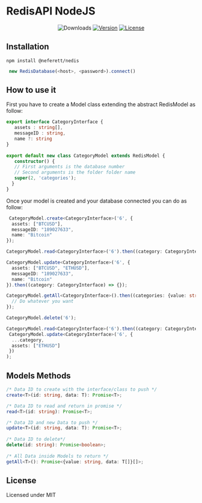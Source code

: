 

# RedisAPI NodeJS


<p align="center">
 <img src="https://img.shields.io/npm/dm/@neferett/nedis.svg" alt="Downloads"></a>
 <a href="https://www.npmjs.com/package/@neferett/nedis"><img src="https://img.shields.io/npm/v/@neferett/nedis.svg" alt="Version"></a>
 <a href="https://github.com/jordanbonaldi/Nedis/blob/master/LICENSE"><img src="https://img.shields.io/badge/License-MIT-yellow.svg" alt="License"></a>
</p>
	

## Installation

`npm install @neferett/nedis`

```typescript
 new RedisDatabase(<host>, <password>).connect()
```

## How to use it

First you have to create a Model class extending the abstract RedisModel as follow:
   ```typescript
 export interface CategoryInterface {  
	  assets : string[],  
	  messageID : string,  
	  name ?: string  
}  
	  
export default new class CategoryModel extends RedisModel {  
	  constructor() {
	  // First arguments is the database number
	  // Second arguments is the folder folder name
	  super(2, 'categories');  
	 }  
}
```

Once your model is created and your database connected you can do as follow:
```typescript
 CategoryModel.create<CategoryInterface>('6', {  
  assets: ["BTCUSD"],  
  messageID: "189027633",  
  name: "Bitcoin"  
});

CategoryModel.read<CategoryInterface>('6').then((category: CategoryInterface) => {});

CategoryModel.update<CategoryInterface>('6', {  
  assets: ["BTCUSD", "ETHUSD"],  
  messageID: "189027633",  
  name: "Bitcoin"  
}).then((category: CategoryInterface) => {});

CategoryModel.getAll<CategoryInterface>().then((categories: {value: string, data: CategoryInterface}[]) => {  
  // Do whatever you want  
});

CategoryModel.delete('6');

CategoryModel.read<CategoryInterface>('6').then((category: CategoryInterface) =>   
 CategoryModel.update<CategoryInterface>('6', {  
  ...category,  
  assets: ["ETHUSD"]  
 })
);
```

## Models Methods

```typescript
/* Data ID to create with the interface/class to push */
create<T>(id: string, data: T): Promise<T>;  

/* Data ID to read and return in promise */
read<T>(id: string): Promise<T>;  

/* Data ID and new Data to push */
update<T>(id: string, data: T): Promise<T>;  
  
/* Data ID to delete*/  
delete(id: string): Promise<boolean>;  
  
/* All Data inside Models to return */
getAll<T>(): Promise<{value: string, data: T[]}[]>;

```

## License

Licensed under MIT

